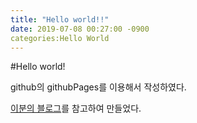 ```yaml
---
title: "Hello world!!"
date: 2019-07-08 00:27:00 -0900
categories:Hello World
---
```


#Hello world!

github의 githubPages를 이용해서 작성하였다. 

[이분의 블로그](https://dreamgonfly.github.io/2018/01/27/jekyll-remote-theme.html)를 참고하여 만들었다.

